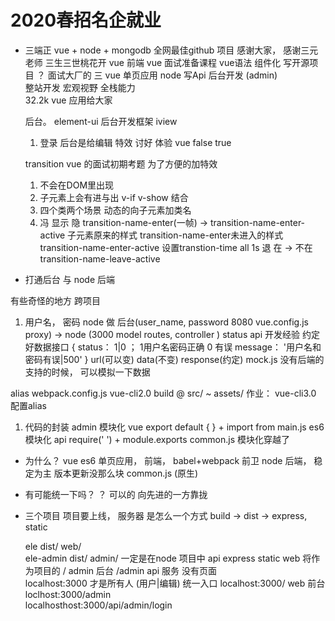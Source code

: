 # 2020春招名企就业
- 三端正 vue + node + mongodb 全网最佳github 项目
    感谢大家， 感谢三元老师
    三生三世桃花开  vue 前端
    vue 面试准备课程 
    vue语法  组件化  写开源项目 ？
    面试大厂的 
    三  vue 单页应用   node 写Api    后台开发 (admin)   
    整站开发  宏观视野  全栈能力   
    32.2k  vue   应用给大家

    后台。
    element-ui  后台开发框架   iview
    1. 登录
    后台是给编辑 特效 讨好 体验
    vue false true

    transition vue 的面试初期考题 
    为了方便的加特效  
    1. 不会在DOM里出现 
    2. 子元素上会有进与出  v-if v-show 结合
    3. 四个类两个场景 动态的向子元素加类名
    4. 冯 显示 隐  transition-name-enter(一帧) -> transition-name-enter-active   子元素原来的样式  transition-name-enter未进入的样式 transition-name-enter-active  设置transtion-time all 1s
    退  在 -> 不在  transition-name-leave-active 

- 打通后台  与  node 后端

有些奇怪的地方  跨项目   
1. 用户名， 密码 node 做
    后台(user_name, password 8080 vue.config.js proxy) -> node
    (3000  model routes, controller )
    status api 开发经验 约定好数据接口
    {
        status： 1|0 ； 1用户名密码正确   0  有误
        message： '用户名和密码有误|500'
    }       url(可以变)  data(不变)  response(约定)
    mock.js    没有后端的支持的时候， 可以模拟一下数据

alias  webpack.config.js    vue-cli2.0  build
@  src/
~  assets/
作业： vue-cli3.0   配置alias

1. 代码的封装 
admin 模块化 vue export default  { }  +  import from 
main.js   es6  模块化
api require(' ') + module.exports common.js
模块化穿越了
- 为什么？  vue es6 单页应用， 前端，  babel+webpack  前卫
node 后端， 稳定为主 版本更新没那么块  common.js (原生)
- 有可能统一下吗？
    ？ 可以的  向先进的一方靠拢 

- 三个项目
    项目要上线， 服务器 是怎么一个方式
    build -> dist -> express, static
    
    ele  dist/  web/   
    ele-admin   dist/   admin/ 
    一定是在node 项目中  api 
     express static 
web 将作为项目的  /
admin  后台    /admin
api  服务  没有页面    
localhost:3000  才是所有人 (用户|编辑)  统一入口
localhost:3000/  web   前台
loclhost:3000/admin  
localhosthost:3000/api/admin/login